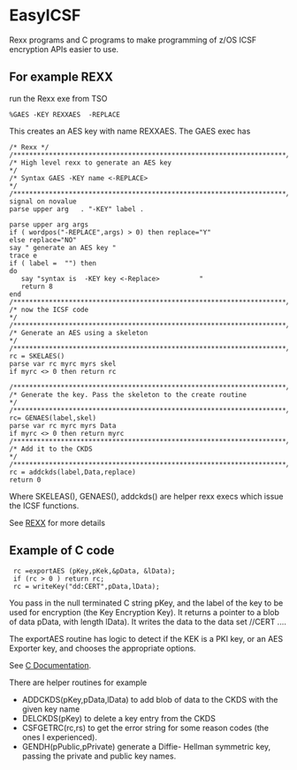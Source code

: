 # EasyICSF
Rexx programs and C programs to make programming of z/OS ICSF encryption APIs easier to use.

## For example REXX 
run the Rexx exe from TSO 
```
%GAES -KEY REXXAES  -REPLACE 
```
This creates an AES key with name REXXAES.
The GAES exec has 
```
/* Rexx */ 
/*********************************************************************/ 
/* High level rexx to generate an AES key                            */ 
/* Syntax GAES -KEY name <-REPLACE>                                  */ 
/*********************************************************************/ 
signal on novalue 
parse upper arg   . "-KEY" label . 
                                                                         
parse upper arg args 
if ( wordpos("-REPLACE",args) > 0) then replace="Y" 
else replace="NO" 
say " generate an AES key " 
trace e 
if ( label =  "") then 
do 
   say "syntax is  -KEY key <-Replace>          " 
   return 8 
end 
/*********************************************************************/ 
/* now the ICSF code                                                 */ 
/*********************************************************************/ 
/* Generate an AES using a skeleton                                  */ 
/*********************************************************************/ 
rc = SKELAES() 
parse var rc myrc myrs skel 
if myrc <> 0 then return rc 
                                                                             
/*********************************************************************/ 
/* Generate the key. Pass the skeleton to the create routine         */ 
/*********************************************************************/ 
rc= GENAES(label,skel) 
parse var rc myrc myrs Data 
if myrc <> 0 then return myrc 
/*********************************************************************/ 
/* Add it to the CKDS                                                */ 
/*********************************************************************/ 
rc = addckds(label,Data,replace) 
return 0 

```
Where SKELEAS(), GENAES(), addckds() are helper rexx execs which issue the ICSF functions. 


See [REXX](Rexx.md) for more details

## Example of C code

```
 rc =exportAES (pKey,pKek,&pData, &lData); 
 if (rc > 0 ) return rc; 
 rc = writeKey("dd:CERT",pData,lData); 
```
You pass in the null terminated C string pKey, and the label of the key to be used for 
encryption (the Key Encryption Key).  It returns a pointer to a blob of data pData,
with length lData).
It writes the data to the data set //CERT .... 

The exportAES routine has logic to detect if the KEK is a PKI key, or an AES Exporter key,
and chooses the appropriate options.

See [C Documentation](C.md). 

There are helper routines for example

- ADDCKDS(pKey,pData,lData) to add blob of data to the CKDS with the given key name
- DELCKDS(pKey) to delete a key entry from the CKDS 
- CSFGETRC(rc,rs) to get the error string for some reason codes (the ones I experienced).
- GENDH(pPublic,pPrivate) generate a Diffie- Hellman symmetric key, passing the private and public key names.   
